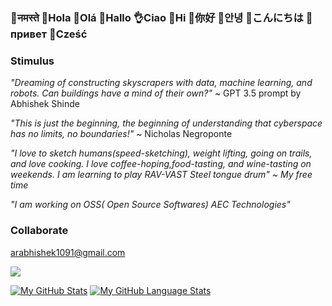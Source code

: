 ### 🙏नमस्ते  👋Hola  👋Olá 👋Hallo  👌Ciao  👋Hi  👋你好  👋안녕  👋こんにちは  👋привет 👋Cześć

###  Stimulus

_"Dreaming of constructing skyscrapers with data, machine learning, and robots. Can buildings have a mind of their own?"_ ~ GPT 3.5 prompt by Abhishek Shinde

_"This is just the beginning, the beginning of understanding that cyberspace has no limits, no boundaries!"_ ~ Nicholas Negroponte 

*"I love to sketch humans(speed-sketching), weight lifting, going on trails, and love cooking. I love coffee-hoping,food-tasting, and wine-tasting on weekends. I am learning to play RAV-VAST Steel tongue drum" ~ My free time*

*"I am working on OSS( Open Source Softwares) AEC Technologies"* 

###  Collaborate
arabhishek1091@gmail.com  

![](https://komarev.com/ghpvc/?username=InquisitiveAS&color=brightgreen&style=for-the-badge&label=PROFILE+VIEWS)

[![My GitHub Stats](https://github-readme-stats.vercel.app/api/?username=InquisitiveAS&count_private=true&theme=tokyonight&showicons=true)]() [![My GitHub Language Stats](https://github-readme-stats.vercel.app/api/top-langs/?username=InquisitiveAS&langs_count=5&theme=tokyonight)]()



